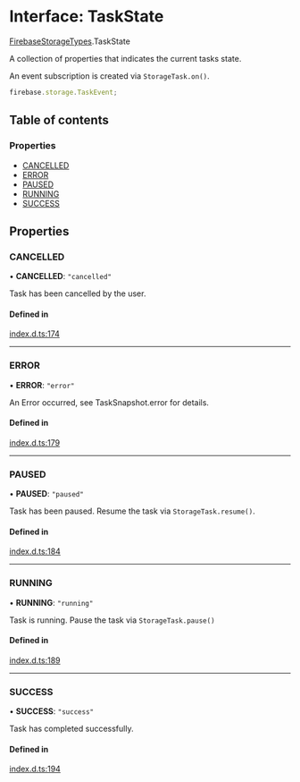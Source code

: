 # Interface: TaskState

[FirebaseStorageTypes](/reference/storage/modules/FirebaseStorageTypes.md).TaskState

A collection of properties that indicates the current tasks state.

An event subscription is created via `StorageTask.on()`.

```js
firebase.storage.TaskEvent;
```

## Table of contents

### Properties

- [CANCELLED](/reference/storage/interfaces/FirebaseStorageTypes.TaskState.md#cancelled)
- [ERROR](/reference/storage/interfaces/FirebaseStorageTypes.TaskState.md#error)
- [PAUSED](/reference/storage/interfaces/FirebaseStorageTypes.TaskState.md#paused)
- [RUNNING](/reference/storage/interfaces/FirebaseStorageTypes.TaskState.md#running)
- [SUCCESS](/reference/storage/interfaces/FirebaseStorageTypes.TaskState.md#success)

## Properties

### CANCELLED

• **CANCELLED**: ``"cancelled"``

Task has been cancelled by the user.

#### Defined in

[index.d.ts:174](https://github.com/invertase/react-native-firebase/blob/c9b695aa8/packages/storage/lib/index.d.ts#L174)

___

### ERROR

• **ERROR**: ``"error"``

An Error occurred, see TaskSnapshot.error for details.

#### Defined in

[index.d.ts:179](https://github.com/invertase/react-native-firebase/blob/c9b695aa8/packages/storage/lib/index.d.ts#L179)

___

### PAUSED

• **PAUSED**: ``"paused"``

Task has been paused. Resume the task via `StorageTask.resume()`.

#### Defined in

[index.d.ts:184](https://github.com/invertase/react-native-firebase/blob/c9b695aa8/packages/storage/lib/index.d.ts#L184)

___

### RUNNING

• **RUNNING**: ``"running"``

Task is running. Pause the task via `StorageTask.pause()`

#### Defined in

[index.d.ts:189](https://github.com/invertase/react-native-firebase/blob/c9b695aa8/packages/storage/lib/index.d.ts#L189)

___

### SUCCESS

• **SUCCESS**: ``"success"``

Task has completed successfully.

#### Defined in

[index.d.ts:194](https://github.com/invertase/react-native-firebase/blob/c9b695aa8/packages/storage/lib/index.d.ts#L194)
